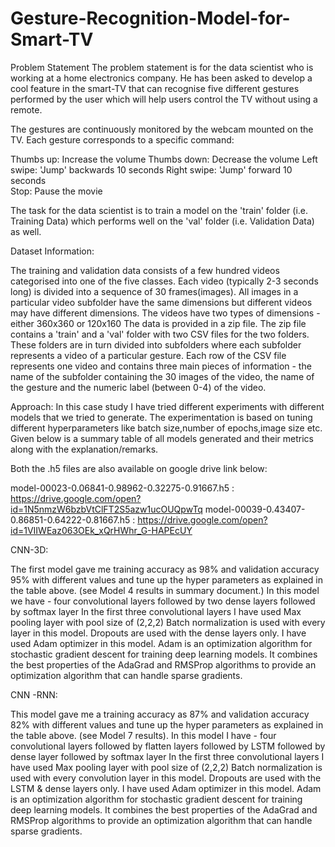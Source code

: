 # Gesture-Recognition-Model-for-Smart-TV


Problem Statement
The problem statement is for the data scientist who is working at a home electronics company. He has been asked to develop a cool feature in the smart-TV that can recognise five different gestures performed by the user which will help users control the TV without using a remote.

The gestures are continuously monitored by the webcam mounted on the TV. 
Each gesture corresponds to a specific command:

Thumbs up:  Increase the volume
Thumbs down: Decrease the volume
Left swipe: 'Jump' backwards 10 seconds
Right swipe: 'Jump' forward 10 seconds  
Stop: Pause the movie

The task for the data scientist is to train a model on the 'train' folder (i.e. Training Data) which performs well on the 'val' folder (i.e. Validation Data) as well.

Dataset Information:

The training and validation data consists of a few hundred videos categorised into one of the five classes. Each video (typically 2-3 seconds long) is divided into a sequence of 30 frames(images). All images in a particular video subfolder have the same dimensions but different videos may have different dimensions. 
The videos have two types of dimensions - either 360x360 or 120x160
The data is provided in a zip file. The zip file contains a 'train' and a 'val' folder with two CSV files for the two folders. These folders are in turn divided into subfolders where each subfolder represents a video of a particular gesture. 
Each row of the CSV file represents one video and contains three main pieces of information - the name of the subfolder containing the 30 images of the video, the name of the gesture and the numeric label (between 0-4) of the video.


Approach: 
In this case study I have tried different experiments with different models that we tried to generate. The experimentation is based on tuning different hyperparameters like batch size,number of epochs,image size etc. Given below is a summary table of all models generated and their metrics along with the explanation/remarks. 


Both the .h5 files are also available on google drive link below:

model-00023-0.06841-0.98962-0.32275-0.91667.h5 : https://drive.google.com/open?id=1N5nmzW6bzbVtClFT2S5azw1ucOUQpwTq
model-00039-0.43407-0.86851-0.64222-0.81667.h5 : https://drive.google.com/open?id=1VIIWEaz063OEk_xQrHWhr_G-HAPEcUY

CNN-3D:

The first model gave me training accuracy as 98% and validation accuracy 95% with different values and tune up the hyper parameters as explained in the table above. (see Model 4 results in summary document.)
In this model we have - 
four convolutional layers followed by
two dense layers followed by
softmax layer
In the first three convolutional layers I have used Max pooling layer with pool size of (2,2,2)
Batch normalization is used with every layer in this model. 
Dropouts are used with the dense layers only.
I have used Adam optimizer in this model. Adam is an optimization algorithm for stochastic gradient descent for training deep learning models. It combines the best properties of the AdaGrad and RMSProp algorithms to provide an optimization algorithm that can handle sparse gradients.

CNN -RNN:

This model gave me a training accuracy as 87% and validation accuracy 82% with different values and tune up the hyper parameters as explained in the table above. (see Model 7 results). 
In this model I have - 
four convolutional layers followed by
flatten layers followed by
LSTM followed by
dense layer followed by
softmax layer
In the first three convolutional layers I have used Max pooling layer with pool size of (2,2,2)
Batch normalization is used with every convolution layer in this model. 
Dropouts are used with the LSTM  & dense layers only.
I have used Adam optimizer in this model. Adam is an optimization algorithm for stochastic gradient descent for training deep learning models. It combines the best properties of the AdaGrad and RMSProp algorithms to provide an optimization algorithm that can handle sparse gradients.

